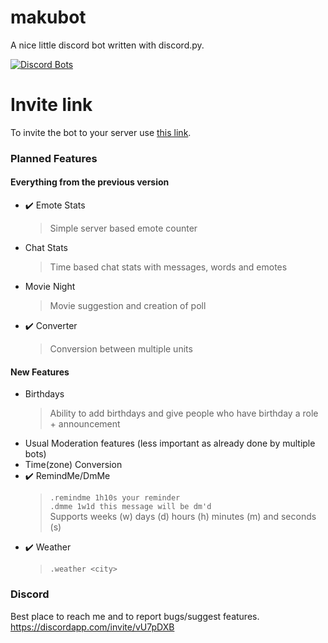 # makubot
A nice little discord bot written with discord.py.

[![Discord Bots](https://discordbots.org/api/widget/431485759304892416.svg)](https://discordbots.org/bot/431485759304892416)


# Invite link
To invite the bot to your server use [this link](https://discordapp.com/api/oauth2/authorize?client_id=431485759304892416&permissions=0&scope=bot).

### Planned Features
#### Everything from the previous version
- ✔️ Emote Stats
  > Simple server based emote counter
- Chat Stats
  > Time based chat stats with messages, words and emotes
- Movie Night
  > Movie suggestion and creation of poll
- ✔️ Converter
  > Conversion between multiple units
#### New Features
- Birthdays
  > Ability to add birthdays and give people who have birthday a role + announcement
- Usual Moderation features (less important as already done by multiple bots)
- Time(zone) Conversion
- ✔️ RemindMe/DmMe
  > `.remindme 1h10s your reminder`    
  > `.dmme 1w1d this message will be dm'd`    
  > Supports weeks (w) days (d) hours (h) minutes (m) and seconds (s)
- ✔️ Weather
  > `.weather <city>`

### Discord 
Best place to reach me and to report bugs/suggest features. 
https://discordapp.com/invite/vU7pDXB
